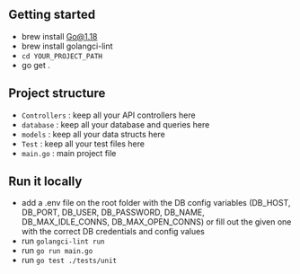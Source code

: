 ## Getting started

- brew install Go@1.18
- brew install golangci-lint         
- `cd YOUR_PROJECT_PATH`
- go get . 


## Project structure

- `Controllers` : keep all your API controllers here
- `database` : keep all your database and queries here
- `models` : keep all your data structs here
- `Test` : keep all your test files here
- `main.go` : main project file


## Run it locally

- add a .env file on the root folder with the DB config variables (DB_HOST, DB_PORT, DB_USER, DB_PASSWORD, DB_NAME, DB_MAX_IDLE_CONNS, DB_MAX_OPEN_CONNS) or fill out the given one with the correct DB credentials and config values
- run `golangci-lint run`
- run `go run main.go`
- run `go test ./tests/unit`
